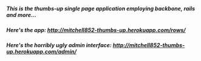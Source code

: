 ##### This is the thumbs-up single page application employing backbone, rails and more...

##### Here's the app: http://mitchell852-thumbs-up.herokuapp.com/rows/
##### Here's the horribly ugly admin interface: http://mitchell852-thumbs-up.herokuapp.com/admin/
